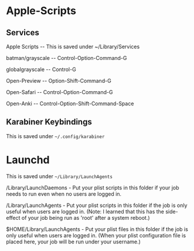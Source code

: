 # Apple-Scripts

## Services
Apple Scripts -- This is saved under ~/Library/Services

batman/grayscale -- Control-Option-Command-G

globalgrayscale -- Control-G

Open-Preview -- Option-Shift-Command-G

Open-Safari -- Control-Option-Command-G

Open-Anki -- Control-Option-Shift-Command-Space

## Karabiner Keybindings
This is saved under `~/.config/karabiner`

# Launchd
This is saved under `~/Library/LaunchAgents`

/Library/LaunchDaemons - Put your plist scripts in this folder if your job needs to run even when no users are logged in.

/Library/LaunchAgents - Put your plist scripts in this folder if the job is only useful when users are logged in. (Note: I learned that this has the side-effect of your job being run as 'root' after a system reboot.)

$HOME/Library/LaunchAgents - Put your plist files in this folder if the job is only useful when users are logged in. (When your plist configuration file is placed here, your job will be run under your username.)

